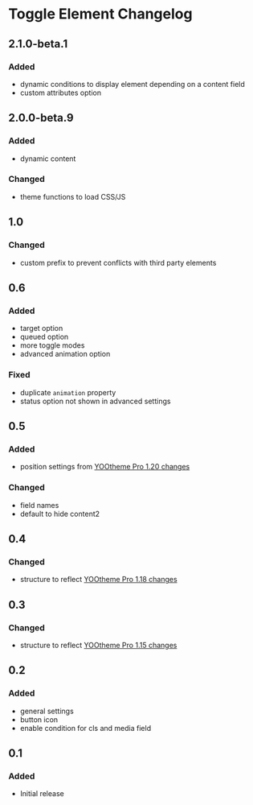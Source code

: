 # Toggle Element Changelog

## 2.1.0-beta.1

### Added

- dynamic conditions to display element depending on a content field
- custom attributes option

## 2.0.0-beta.9

### Added

- dynamic content

### Changed

- theme functions to load CSS/JS

## 1.0

### Changed

- custom prefix to prevent conflicts with third party elements

## 0.6

### Added

- target option
- queued option
- more toggle modes
- advanced animation option

### Fixed

- duplicate `animation` property
- status option not shown in advanced settings

## 0.5

### Added

- position settings from [YOOtheme Pro 1.20 changes](https://yootheme.com/blog/2019/05/17/yootheme-pro-1.20-released)

### Changed

- field names
- default to hide content2

## 0.4

### Changed

- structure to reflect [YOOtheme Pro 1.18 changes](https://yootheme.com/blog/2019/01/31/yootheme-pro-1.18-released)

## 0.3

### Changed

- structure to reflect [YOOtheme Pro 1.15 changes](https://yootheme.com/blog/2018/09/25/yootheme-pro-115-released)

## 0.2

### Added

- general settings
- button icon
- enable condition for cls and media field

## 0.1

### Added

- Initial release
